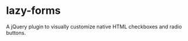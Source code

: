 lazy-forms
==========

A jQuery plugin to visually customize native HTML checkboxes and radio buttons.